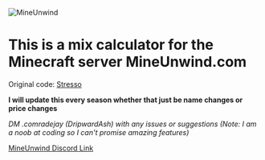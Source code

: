 ![MineUnwind](https://cdn.discordapp.com/banners/702532548458315867/fbb553ff331e5622d3a33f11080fa47e.webp?size=1024)

# This is a mix calculator for the Minecraft server MineUnwind.com # 

Original code: [Stresso](https://github.com/Stresso/Prisonade_Calc)

**I will update this every season whether that just be name changes or price changes**

*DM .comradejay (DripwardAsh) with any issues or suggestions (Note: I am a noob at coding so I can't promise amazing features)*

[MineUnwind Discord Link](https://discord.gg/mineunwind)


